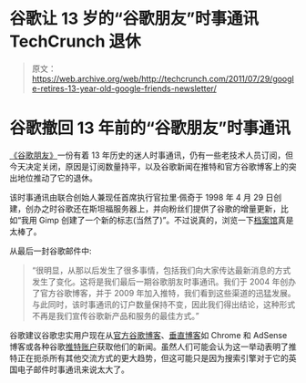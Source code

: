# 谷歌让 13 岁的“谷歌朋友”时事通讯 TechCrunch 退休

> 原文：<https://web.archive.org/web/http://techcrunch.com/2011/07/29/google-retires-13-year-old-google-friends-newsletter/>

# 谷歌撤回 13 年前的“谷歌朋友”时事通讯

[《谷歌朋友》](https://web.archive.org/web/20230129102544/http://groups.google.com/group/google-friends/browse_thread/thread/ce418fa005b18e2f?pli=1)一份有着 13 年历史的迷人时事通讯，仍有一些老技术人员订阅，但今天决定关闭，原因是订阅数量持平，以及谷歌新闻在推特和官方谷歌博客上的突出地位推动了它的退休。

该时事通讯由联合创始人兼现任首席执行官拉里·佩奇于 1998 年 4 月 29 日创建，创办之时谷歌还在斯坦福服务器上，并向粉丝们提供了谷歌的增量更新，比如“我用 Gimp 创建了一个新的标志(当然了)”。不过说真的，浏览一下[档案馆](https://web.archive.org/web/20230129102544/http://www.google.com/googlefriends/may1998.html)真是太棒了。

从最后一封谷歌邮件中:

> “很明显，从那以后发生了很多事情，包括我们向大家传达最新消息的方式发生了变化。这将是我们最后一期谷歌朋友时事通讯。我们于 2004 年创办了官方谷歌博客，并于 2009 年加入推特，我们看到这些渠道的迅猛发展。与此同时，该时事通讯的订户数量保持不变，因此我们得出结论，这种形式不再是我们宣传谷歌新产品和服务的最佳方式。”

谷歌建议谷歌忠实用户现在从[官方谷歌博客](https://web.archive.org/web/20230129102544/http://www.googleblog.blogspot.com/)、[垂直博客](https://web.archive.org/web/20230129102544/http://www.google.com/intl/en/press/blog-directory.html)如 Chrome 和 AdSense 博客或各种谷歌[推特账户](https://web.archive.org/web/20230129102544/http://www.google.com/intl/en/press/twitter-directory.html)获取他们的新闻。虽然人们可能会认为这一举动表明了推特正在扼杀所有其他交流方式的更大趋势，但这可能只是因为搜索引擎对于它的英国电子邮件时事通讯来说太大了。